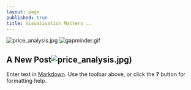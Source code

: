 ```yaml
---
layout: page
published: true
title: Visualisation Matters ..
---
```

![price_analysis.jpg]({{site.baseurl}}/assets/media/price_analysis.jpg)
![gapminder.gif]({{site.baseurl}}/assets/media/gapminder.gif)
## A New Post![price_analysis.jpg)]({{site.baseurl}}/[![price_analysis.jpg](/assets/media/price_analysis.jpg)](/assets/media/price_analysis.jpg))


Enter text in [Markdown](http://daringfireball.net/projects/markdown/). Use the toolbar above, or click the **?** button for formatting help.
